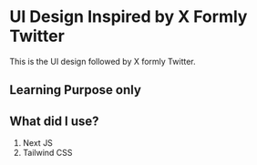 # UI Design Inspired by X Formly Twitter

This is the UI design followed by X formly Twitter.  

## Learning Purpose only

## What did I use?

1. Next JS
2. Tailwind CSS

